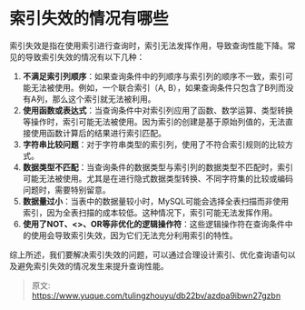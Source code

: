 # 索引失效的情况有哪些

索引失效是指在使用索引进行查询时，索引无法发挥作用，导致查询性能下降。常见的导致索引失效的情况有以下几种：

1. **不满足索引列顺序**：如果查询条件中的列顺序与索引列的顺序不一致，索引可能无法被使用。例如，一个联合索引（A, B），如果查询条件只包含了B列而没有A列，那么这个索引就无法被利用。
2. **使用函数或表达式**：当查询条件中对索引列应用了函数、数学运算、类型转换等操作时，索引可能无法被使用。因为索引的创建是基于原始列值的，无法直接使用函数计算后的结果进行索引匹配。
3. **字符串比较问题**：对于字符串类型的索引列，使用了不符合索引规则的比较方式。
4. **数据类型不匹配**：当查询条件的数据类型与索引列的数据类型不匹配时，索引可能无法被使用。尤其是在进行隐式数据类型转换、不同字符集的比较或编码问题时，需要特别留意。
5. **数据量过小**：当表中的数据量较小时，MySQL可能会选择全表扫描而非使用索引，因为全表扫描的成本较低。这种情况下，索引可能无法发挥作用。
6. **使用了NOT、<>、OR等非优化的逻辑操作符**：这些逻辑操作符在查询条件中的使用会导致索引失效，因为它们无法充分利用索引的特性。

综上所述，我们要解决索引失效的问题，可以通过合理设计索引、优化查询语句以及避免索引失效的情况发生来提升查询性能。



> 原文: <https://www.yuque.com/tulingzhouyu/db22bv/azdpa9ibwn27gzbn>